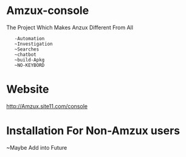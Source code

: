 # Amzux-console 
The Project Which Makes Anzux Different From All 
```
   -Automation 
   ~Investigation
   ~Searches
   ~chatbot
   ~build-Apkg
   ~NO-KEYBORD 
```
# Website
http://Amzux.site11.com/console 

# Installation For Non-Amzux users 

~Maybe Add into Future 


